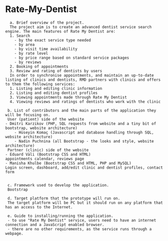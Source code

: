 ﻿ # Rate-My-Dentist
 
      a. Brief overview of the project. 
      The project aim is to create an advanced dentist service search engine. The main features of Rate My Dentist are:
      1. Search
     	- by the exact service type needed
     	- by area
     	- by visit time availability
     	- by rate level
     	- by price range based on standard service packages
     	- by reviews
      2. Booking of appointments
      3. Review and rating of dentists by users
      In order to synchronise appointments, and maintain an up-to-date listing of clinics and dentists, RMD partners with clinics and offers to them the following services:
      1. Listing and editing clinic information
      2. Listing and editing dentist profiles
      3. Viewing appointments made through Rate My Dentist
      4. Viewing reviews and ratings of dentists who work with the clinic
    
     b. List of contributors and the main parts of the application they will be focusing on.
     User (patient) side of the website
	- Dmitri Karzikov (PHP, SQL requests from website and a tiny bit of bootstrap, website architecture)
     	- Hüseyin Komaç (Javascript and database handling through SQL, website architecture)
     	- Nadin Puchnina (all Bootstrap - the looks and style, website architecture)
     Partner (clinic) side of the website
	- Eduard Väli (Bootstrap CSS and HTML)
	appointments calendar, reviews page
	- Manisha Khulbe (Bootstrap CSS and HTML, PHP and MySQL)
	Login screen, dashboard, add/edit clinic and dentist profiles, contact form

 
     c. Framework used to develop the application.
     Bootstrap
     
     d. Target platform that the prototype will run on.
     The target platform will be PC but it should run on any platform that has an access to the Internet.
     
     e. Guide to installing/running the application.
     - to use "Rate My Dentist" service, users need to have an internet connection and a JavaScript enabled browser.
     - there are no other requirements, as the service runs through a webpage.
     
     
     
      
